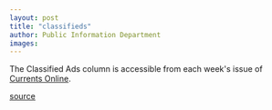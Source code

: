 ```yaml
---
layout: post
title: "classifieds"
author: Public Information Department
images:
---
```


The Classified Ads column is accessible from each week's issue of [Currents Online][1].

[1]: http://currents.ucsc.edu/

[source](http://www1.ucsc.edu/currents/05-06/06-19/classifieds.asp "Permalink to classifieds")
